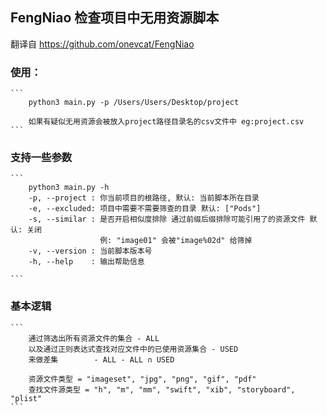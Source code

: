 ## FengNiao 检查项目中无用资源脚本
翻译自 https://github.com/onevcat/FengNiao
### 使用：
    ```
        python3 main.py -p /Users/Users/Desktop/project

        如果有疑似无用资源会被放入project路径目录名的csv文件中 eg:project.csv
    ```
### 支持一些参数
    ```
        python3 main.py -h
        -p, --project : 你当前项目的根路径, 默认: 当前脚本所在目录
        -e, --excluded: 项目中需要不需要筛查的目录 默认: ["Pods"]
        -s, --similar : 是否开启相似度排除 通过前缀后缀排除可能引用了的资源文件 默认: 关闭
                        例: "image01" 会被"image%02d" 给筛掉
        -v, --version : 当前脚本版本号
        -h, --help    : 输出帮助信息
        
    ```
### 基本逻辑
    ```
        通过筛选出所有资源文件的集合 - ALL
        以及通过正则表达式查找对应文件中的已使用资源集合 - USED 
        来做差集        - ALL - ALL ∩ USED

        资源文件类型 = "imageset", "jpg", "png", "gif", "pdf"
        查找文件源类型 = "h", "m", "mm", "swift", "xib", "storyboard", "plist"
    ```
